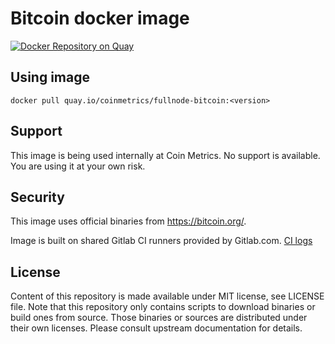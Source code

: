 # Bitcoin docker image

[![Docker Repository on Quay](https://quay.io/repository/coinmetrics/fullnode-bitcoin/status "Docker Repository on Quay")](https://quay.io/repository/coinmetrics/fullnode-bitcoin)

## Using image

```
docker pull quay.io/coinmetrics/fullnode-bitcoin:<version>
```

## Support

This image is being used internally at Coin Metrics. No support is available. You are using it at your own risk.

## Security

This image uses official binaries from https://bitcoin.org/.

Image is built on shared Gitlab CI runners provided by Gitlab.com. [CI logs](https://gitlab.com/coinmetrics/fullnodes/bitcoin/pipelines)

## License

Content of this repository is made available under MIT license, see LICENSE file.
Note that this repository only contains scripts to download binaries or build ones from source.
Those binaries or sources are distributed under their own licenses.
Please consult upstream documentation for details.
